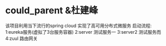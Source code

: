# could_parent &杜建峰
该项目利用当下流行的spring cloud 实现了高可用分布式微服务
启动流程:
1:eureka服务(虚拟了3台服务容器)
2:server 测试服务一
3:server2 测试服务而
4:zuul 路由网关
